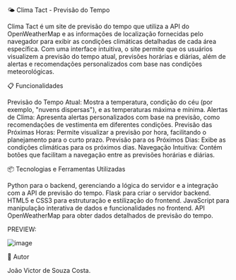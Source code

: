 🌤️ Clima Tact - Previsão do Tempo

Clima Tact é um site de previsão do tempo que utiliza a API do OpenWeatherMap e as informações de localização fornecidas pelo navegador para exibir as condições climáticas detalhadas de cada área específica. Com uma interface intuitiva, o site permite que os usuários visualizem a previsão do tempo atual, previsões horárias e diárias, além de alertas e recomendações personalizados com base nas condições meteorológicas.

📋 Funcionalidades

Previsão do Tempo Atual: Mostra a temperatura, condição do céu (por exemplo, "nuvens dispersas"), e as temperaturas máxima e mínima.
Alertas de Clima: Apresenta alertas personalizados com base na previsão, como recomendações de vestimenta em diferentes condições.
Previsão das Próximas Horas: Permite visualizar a previsão por hora, facilitando o planejamento para o curto prazo.
Previsão para os Próximos Dias: Exibe as condições climáticas para os próximos dias.
Navegação Intuitiva: Contém botões que facilitam a navegação entre as previsões horárias e diárias.

📦 Tecnologias e Ferramentas Utilizadas

Python para o backend, gerenciando a lógica do servidor e a integração com a API de previsão do tempo.
Flask para criar o servidor backend.
HTML5 e CSS3 para estruturação e estilização do frontend.
JavaScript para manipulação interativa de dados e funcionalidades no frontend.
API OpenWeatherMap para obter dados detalhados de previsão do tempo.

PREVIEW:

![image](https://github.com/user-attachments/assets/fd3b5bcd-c744-42b4-bc4d-314a237cde16)

👤 Autor

João Victor de Souza Costa.

